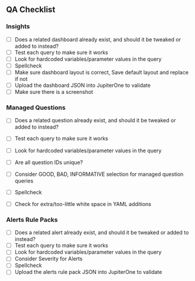 ## QA Checklist

### Insights
- [ ] Does a related dashboard already exist, and should it be tweaked or added to instead?
- [ ] Test each query to make sure it works
- [ ] Look for hardcoded variables/parameter values in the query
- [ ] Spellcheck
- [ ] Make sure dashboard layout is correct, Save default layout and replace if not
- [ ] Upload the dashboard JSON into JupiterOne to validate
- [ ] Make sure there is a screenshot

### Managed Questions
- [ ] Does a related question already exist, and should it be tweaked or added to instead?
- [ ] Test each query to make sure it works
- [ ] Look for hardcoded variables/parameter values in the query
- [ ] Are all question IDs unique?
- [ ] Consider GOOD, BAD, INFORMATIVE selection for managed question queries
- [ ] Spellcheck
- [ ] Check for extra/too-little white space in YAML additions


### Alerts Rule Packs
- [ ] Does a related alert already exist, and should it be tweaked or added to instead?
- [ ] Test each query to make sure it works
- [ ] Look for hardcoded variables/parameter values in the query
- [ ] Consider Severity for Alerts
- [ ] Spellcheck
- [ ] Upload the alerts rule pack JSON into JupiterOne to validate
